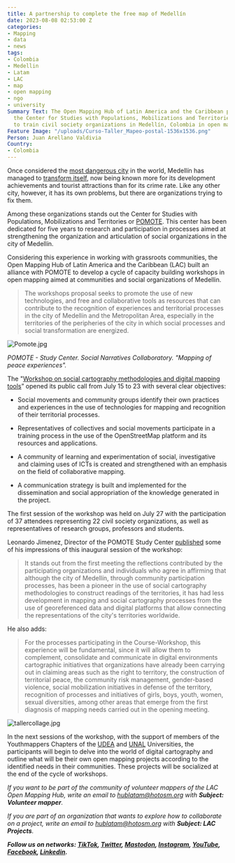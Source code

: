 ```yaml
---
title: A partnership to complete the free map of Medellín
date: 2023-08-08 02:53:00 Z
categories:
- Mapping
- data
- news
tags:
- Colombia
- Medellin
- Latam
- LAC
- map
- open mapping
- ngo
- university
Summary Text: The Open Mapping Hub of Latin America and the Caribbean partnered with
  the Center for Studies with Populations, Mobilizations and Territories (POMOTE)
  to train civil society organizations in Medellín, Colombia in open mapping.
Feature Image: "/uploads/Curso-Taller_Mapeo-postal-1536x1536.png"
Person: Juan Arellano Valdivia
Country:
- Colombia
---
```


Once considered the [most dangerous city](https://www.washingtonpost.com/archive/politics/1991/03/10/record-murder-wave-overwhelms-medellin/5e7f1080-1ea0-46e8-bfef-1ab4df9d53d0/) in the world, Medellín has managed to [transform itself](https://rapidtransition.org/stories/the-medellin-miracle/), now being known more for its development achievements and tourist attractions than for its crime rate. Like any other city, however, it has its own problems, but there are organizations trying to fix them.

Among these organizations stands out the Center for Studies with Populations, Mobilizations and Territories or [POMOTE](https://pomotecestudios.unaula.edu.co/). This center has been dedicated for five years to research and participation in processes aimed at strengthening the organization and articulation of social organizations in the city of Medellín.

Considering this experience in working with grassroots communities, the Open Mapping Hub of Latin America and the Caribbean (LAC) built an alliance with POMOTE to develop a cycle of capacity building workshops in open mapping aimed at communities and social organizations of Medellin.

> The workshops proposal seeks to promote the use of new technologies, and free and collaborative tools as resources that can contribute to the recognition of experiences and territorial processes in the city of Medellín and the Metropolitan Area, especially in the territories of the peripheries of the city in which social processes and social transformation are energized.

![Pomote.jpg](/uploads/Pomote.jpg)

*POMOTE - Study Center. Social Narratives Collaboratory. "Mapping of peace experiences".*

The "[Workshop on social cartography methodologies and digital mapping tools](https://pomotecestudios.unaula.edu.co/2023/07/15/convocatoria-curso-taller-en-metodologias-de-cartografia-social-y-herramientas-de-mapeo-digital/)” opened its public call from July 15 to 23 with several clear objectives:

* Social movements and community groups identify their own practices and experiences in the use of technologies for mapping and recognition of their territorial processes.

* Representatives of collectives and social movements participate in a training process in the use of the OpenStreetMap platform and its resources and applications.

* A community of learning and experimentation of social, investigative and claiming uses of ICTs is created and strengthened with an emphasis on the field of collaborative mapping.

* A communication strategy is built and implemented for the dissemination and social appropriation of the knowledge generated in the project.

The first session of the workshop was held on July 27 with the participation of 37 attendees representing 22 civil society organizations, as well as representatives of research groups, professors and students.

Leonardo Jimenez, Director of the POMOTE Study Center [published](https://pomotecestudios.unaula.edu.co/2023/08/03/mapeando-la-riqueza-de-procesos-sociales-en-medellin/) some of his impressions of this inaugural session of the workshop:

> It stands out from the first meeting the reflections contributed by the participating organizations and individuals who agree in affirming that although the city of Medellín, through community participation processes, has been a pioneer in the use of social cartography methodologies to construct readings of the territories, it has had less development in mapping and social cartography processes from the use of georeferenced data and digital platforms that allow connecting the representations of the city's territories worldwide.

He also adds:

> For the processes participating in the Course-Workshop, this experience will be fundamental, since it will allow them to complement, consolidate and communicate in digital environments cartographic initiatives that organizations have already been carrying out in claiming areas such as the right to territory, the construction of territorial peace, the community risk management, gender-based violence, social mobilization initiatives in defense of the territory, recognition of processes and initiatives of girls, boys, youth, women, sexual diversities, among other areas that emerge from the first diagnosis of mapping needs carried out in the opening meeting.

![tallercollage.jpg](/uploads/tallercollage.jpg)

In the next sessions of the workshop, with the support of members of the Youthmappers Chapters of the [UDEA](https://www.instagram.com/semillerogeolabudea/) and [UNAL](https://www.instagram.com/sagema_unal/) Universities, the participants will begin to delve into the world of digital cartography and outline what will be their own open mapping projects according to the identified needs in their communities. These projects will be socialized at the end of the cycle of workshops.

*If you want to be part of the community of volunteer mappers of the LAC Open Mapping Hub, write an email to [hublatam@hotosm.org](https://www.hotosm.org/updates/mapping-as-a-response-to-the-disaster-in-esmeraldas-ecuador/hublatam@hotosm.org) with **Subject: Volunteer mapper**.*

*If you are part of an organization that wants to explore how to collaborate on a project, write an email to [hublatam@hotosm.org](https://www.hotosm.org/updates/mapping-as-a-response-to-the-disaster-in-esmeraldas-ecuador/hublatam@hotosm.org) with **Subject: LAC Projects**.*

***Follow us on networks: [TikTok](https://www.tiktok.com/@mapeoabierto_la?lang=es), [Twitter](https://twitter.com/mapeoabierto_la), [Mastodon](https://mapstodon.space/@mapeoabierto_la), [Instagram](https://www.instagram.com/mapeoabierto_la/), [YouTube](https://www.youtube.com/channel/UCTH6Z_QODJ4NmmBmubS68VA), [Facebook](https://www.facebook.com/Mapeo-abierto-Am%C3%A9rica-Latina-102804808622456/), [Linkedin](https://www.linkedin.com/showcase/91453300/admin/feed/posts/).***